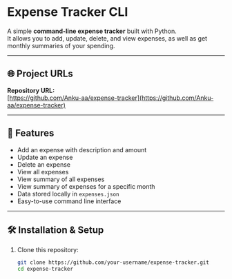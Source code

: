 # Expense Tracker CLI

A simple **command-line expense tracker** built with Python.  
It allows you to add, update, delete, and view expenses, as well as get monthly summaries of your spending.

---

## 🌐 Project URLs

**Repository URL:**  
[https://github.com/Anku-aa/expense-tracker](https://github.com/Anku-aa/expense-tracker)



---

## 🚀 Features
- Add an expense with description and amount
- Update an expense
- Delete an expense
- View all expenses
- View summary of all expenses
- View summary of expenses for a specific month
- Data stored locally in `expenses.json`
- Easy-to-use command line interface

---

## 🛠️ Installation & Setup

1. Clone this repository:
   ```bash
   git clone https://github.com/your-username/expense-tracker.git
   cd expense-tracker
